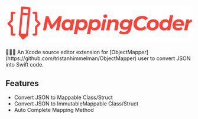 <p align="center" >
  <img src="https://github.com/wgy6055/MappingCoder/raw/master/MappingCoder_Logo.png" title="logo" float=left>
</p>
🧑🏼‍💻 An Xcode source editor extension for [ObjectMapper](https://github.com/tristanhimmelman/ObjectMapper) user to convert JSON into Swift code.

## Features

- Convert JSON to Mappable Class/Struct
- Convert JSON to ImmutableMappable Class/Struct
- Auto Complete Mapping Method
